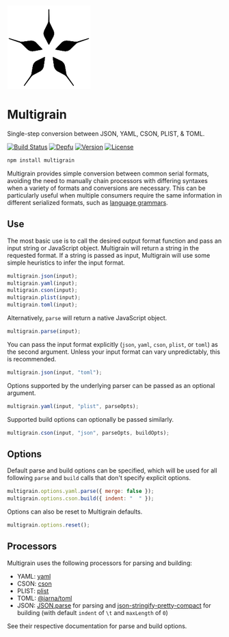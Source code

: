 <img alt="Multigrain logo" src="img/logo.png" width="195px" height = "195px" />

# Multigrain

Single-step conversion between JSON, YAML, CSON, PLIST, & TOML.

[![Build Status](https://dev.azure.com/agorischek/packages/_apis/build/status/Multigrain/Multigrain%20Build?branchName=master)](https://dev.azure.com/agorischek/packages/_build/latest?definitionId=3&branchName=master)
[![Depfu](https://img.shields.io/depfu/agorischek/multigrain.svg?style=flat-square)](https://depfu.com/repos/agorischek/multigrain)
[![Version](https://img.shields.io/npm/v/multigrain.svg?style=flat-square)](https://www.npmjs.com/package/multigrain)
[![License](https://img.shields.io/github/license/agorischek/multigrain.svg?style=flat-square)](https://github.com/agorischek/multigrain/blob/master/LICENSE)

```sh
npm install multigrain
```

Multigrain provides simple conversion between common serial formats, avoiding the need to manually chain processors with differing syntaxes when a variety of formats and conversions are necessary. This can be particularly useful when multiple consumers require the same information in different serialized formats, such as [language grammars](http://docs.sublimetext.info/en/latest/reference/syntaxdefs.html).

## Use

The most basic use is to call the desired output format function and pass an input string or JavaScript object. Multigrain will return a string in the requested format. If a string is passed as input, Multigrain will use some simple heuristics to infer the input format.

```js
multigrain.json(input);
multigrain.yaml(input);
multigrain.cson(input);
multigrain.plist(input);
multigrain.toml(input);
```

Alternatively, `parse` will return a native JavaScript object.

```js
multigrain.parse(input);
```

You can pass the input format explicitly (`json`, `yaml`, `cson`, `plist`, or `toml`) as the second argument. Unless your input format can vary unpredictably, this is recommended.

```js
multigrain.json(input, "toml");
```

Options supported by the underlying parser can be passed as an optional argument.

```js
multigrain.yaml(input, "plist", parseOpts);
```

Supported build options can optionally be passed similarly.

```js
multigrain.cson(input, "json", parseOpts, buildOpts);
```

## Options

Default parse and build options can be specified, which will be used for all following `parse` and `build` calls that don't specify explicit options.

```js
multigrain.options.yaml.parse({ merge: false });
multigrain.options.cson.build({ indent: "  " });
```

Options can also be reset to Multigrain defaults.

```js
multigrain.options.reset();
```

## Processors

Multigrain uses the following processors for parsing and building:

- YAML: [yaml](https://www.npmjs.com/package/yaml)
- CSON: [cson](https://www.npmjs.com/package/cson)
- PLIST: [plist](https://www.npmjs.com/package/plist)
- TOML: [@iarna/toml](https://www.npmjs.com/package/@iarna/toml)
- JSON: [JSON.parse](https://developer.mozilla.org/en-US/docs/Web/JavaScript/Reference/Global_Objects/JSON/parse) for parsing and [json-stringify-pretty-compact](https://www.npmjs.com/package/json-stringify-pretty-compact) for building (with default `indent` of `\t` and `maxLength` of `0`)

See their respective documentation for parse and build options.
